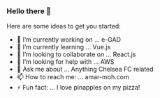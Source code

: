 ### Hello there 👋




Here are some ideas to get you started:

- 🔭 I’m currently working on ... e-GAD
- 🌱 I’m currently learning ... Vue.js
- 👯 I’m looking to collaborate on ... React.js
- 🤔 I’m looking for help with ... AWS
- 💬 Ask me about ... Anything Chelsea FC related
- 📫 How to reach me: ... amar-moh.com
- ⚡ Fun fact: ... I love pinapples on my pizza!
